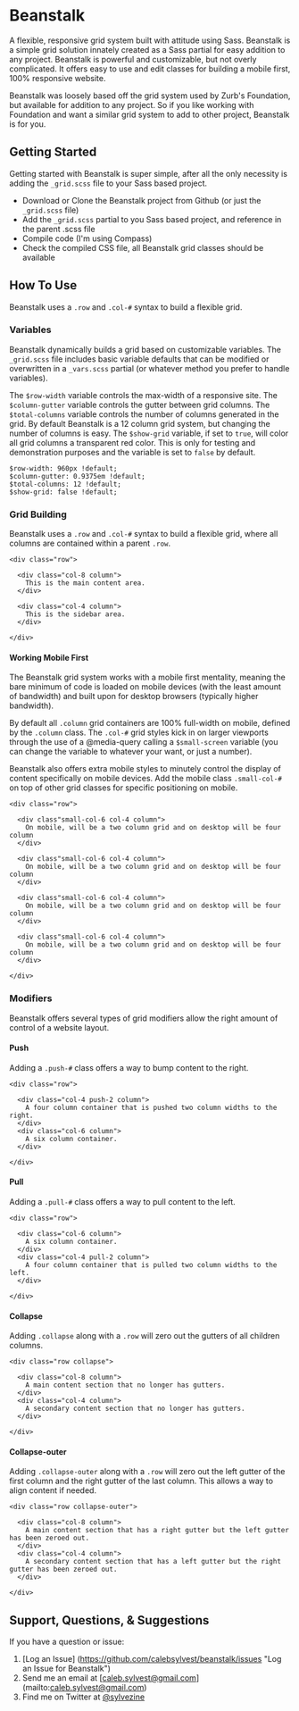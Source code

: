 # Beanstalk

A flexible, responsive grid system built with attitude using Sass. Beanstalk is a simple grid solution innately created as a Sass partial for easy addition to any project. Beanstalk is powerful and customizable, but not overly complicated. It offers easy to use and edit classes for building a mobile first, 100% responsive website.

Beanstalk was loosely based off the grid system used by Zurb's Foundation, but available for addition to any project. So if you like working with Foundation and want a similar grid system to add to other project, Beanstalk is for you.

## Getting Started

Getting started with Beanstalk is super simple, after all the only necessity is adding the `_grid.scss` file to your Sass based project.

- Download or Clone the Beanstalk project from Github (or just the `_grid.scss` file)
- Add the `_grid.scss` partial to you Sass based project, and reference in the parent .scss file
- Compile code (I'm using Compass)
- Check the compiled CSS file, all Beanstalk grid classes should be available

## How To Use

Beanstalk uses a `.row` and `.col-#` syntax to build a flexible grid.

### Variables

Beanstalk dynamically builds a grid based on customizable variables. The `_grid.scss` file includes basic variable defaults that can be modified or overwritten in a `_vars.scss` partial (or whatever method you prefer to handle variables).

The `$row-width` variable controls the max-width of a responsive site. The `$column-gutter` variable controls the gutter between grid columns. The `$total-columns` variable controls the number of columns generated in the grid. By default Beanstalk is a 12 column grid system, but changing the number of columns is easy. The `$show-grid` variable, if set to `true`, will color all grid columns a transparent red color. This is only for testing and demonstration purposes and the variable is set to `false` by default.

```
$row-width: 960px !default;
$column-gutter: 0.9375em !default;
$total-columns: 12 !default;
$show-grid: false !default;
```

### Grid Building

Beanstalk uses a `.row` and `.col-#` syntax to build a flexible grid, where all columns are contained within a parent `.row`. 

```
<div class="row">
  
  <div class="col-8 column">
    This is the main content area.
  </div>
  
  <div class="col-4 column">
    This is the sidebar area.
  </div>
  
</div>
```

#### Working Mobile First

The Beanstalk grid system works with a mobile first mentality, meaning the bare minimum of code is loaded on mobile devices (with the least amount of bandwidth) and built upon for desktop browsers (typically higher bandwidth). 

By default all `.column` grid containers are 100% full-width on mobile, defined by the `.column` class. The `.col-#` grid styles kick in on larger viewports through the use of a @media-query calling a `$small-screen` variable (you can change the variable to whatever your want, or just a number).

Beanstalk also offers extra mobile styles to minutely control the display of content specifically on mobile devices. Add the mobile class `.small-col-#` on top of other grid classes for specific positioning on mobile.

```
<div class="row">

  <div class"small-col-6 col-4 column">
    On mobile, will be a two column grid and on desktop will be four column
  </div>
  
  <div class"small-col-6 col-4 column">
    On mobile, will be a two column grid and on desktop will be four column
  </div>
  
  <div class"small-col-6 col-4 column">
    On mobile, will be a two column grid and on desktop will be four column
  </div>
  
  <div class"small-col-6 col-4 column">
    On mobile, will be a two column grid and on desktop will be four column
  </div>

</div>
```

### Modifiers

Beanstalk offers several types of grid modifiers allow the right amount of control of a website layout.

#### Push

Adding a `.push-#` class offers a way to bump content to the right.

```
<div class="row">

  <div class="col-4 push-2 column">
    A four column container that is pushed two column widths to the right.
  </div>
  <div class="col-6 column">
    A six column container.
  </div>
  
</div>
```

#### Pull

Adding a `.pull-#` class offers a way to pull content to the left.

```
<div class="row">

  <div class="col-6 column">
    A six column container.
  </div>
  <div class="col-4 pull-2 column">
    A four column container that is pulled two column widths to the left.
  </div>
  
</div>
```

#### Collapse

Adding `.collapse` along with a `.row` will zero out the gutters of all children columns.

```
<div class="row collapse">

  <div class="col-8 column">
    A main content section that no longer has gutters.
  </div>
  <div class="col-4 column">
    A secondary content section that no longer has gutters.
  </div>

</div>
```

#### Collapse-outer

Adding `.collapse-outer` along with a `.row` will zero out the left gutter of the first column and the right gutter of the last column. This allows a way to align content if needed.

```
<div class="row collapse-outer">

  <div class="col-8 column">
    A main content section that has a right gutter but the left gutter has been zeroed out.
  </div>
  <div class="col-4 column">
    A secondary content section that has a left gutter but the right gutter has been zeroed out.
  </div>

</div>
```

## Support, Questions, & Suggestions

If you have a question or issue:

1. [Log an Issue] (https://github.com/calebsylvest/beanstalk/issues "Log an Issue for Beanstalk")
2. Send me an email at [caleb.sylvest@gmail.com] (mailto:caleb.sylvest@gmail.com)
3. Find me on Twitter at [@sylvezine](https://twitter.com/sylvezine)
